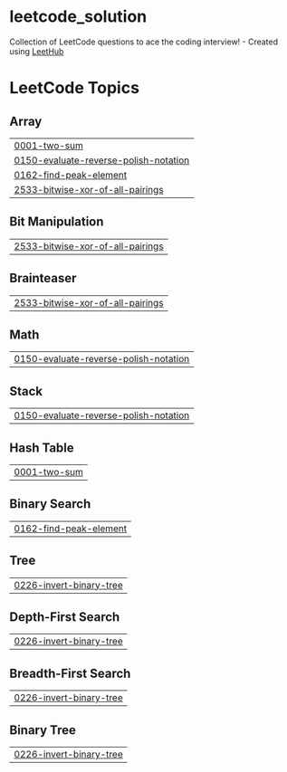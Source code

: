 # leetcode_solution
Collection of LeetCode questions to ace the coding interview! - Created using [LeetHub](https://github.com/QasimWani/LeetHub)

<!---LeetCode Topics Start-->
# LeetCode Topics
## Array
|  |
| ------- |
| [0001-two-sum](https://github.com/kundankumaryadav88/leetcode_solution/tree/master/0001-two-sum) |
| [0150-evaluate-reverse-polish-notation](https://github.com/kundankumaryadav88/leetcode_solution/tree/master/0150-evaluate-reverse-polish-notation) |
| [0162-find-peak-element](https://github.com/kundankumaryadav88/leetcode_solution/tree/master/0162-find-peak-element) |
| [2533-bitwise-xor-of-all-pairings](https://github.com/kundankumaryadav88/leetcode_solution/tree/master/2533-bitwise-xor-of-all-pairings) |
## Bit Manipulation
|  |
| ------- |
| [2533-bitwise-xor-of-all-pairings](https://github.com/kundankumaryadav88/leetcode_solution/tree/master/2533-bitwise-xor-of-all-pairings) |
## Brainteaser
|  |
| ------- |
| [2533-bitwise-xor-of-all-pairings](https://github.com/kundankumaryadav88/leetcode_solution/tree/master/2533-bitwise-xor-of-all-pairings) |
## Math
|  |
| ------- |
| [0150-evaluate-reverse-polish-notation](https://github.com/kundankumaryadav88/leetcode_solution/tree/master/0150-evaluate-reverse-polish-notation) |
## Stack
|  |
| ------- |
| [0150-evaluate-reverse-polish-notation](https://github.com/kundankumaryadav88/leetcode_solution/tree/master/0150-evaluate-reverse-polish-notation) |
## Hash Table
|  |
| ------- |
| [0001-two-sum](https://github.com/kundankumaryadav88/leetcode_solution/tree/master/0001-two-sum) |
## Binary Search
|  |
| ------- |
| [0162-find-peak-element](https://github.com/kundankumaryadav88/leetcode_solution/tree/master/0162-find-peak-element) |
## Tree
|  |
| ------- |
| [0226-invert-binary-tree](https://github.com/kundankumaryadav88/leetcode_solution/tree/master/0226-invert-binary-tree) |
## Depth-First Search
|  |
| ------- |
| [0226-invert-binary-tree](https://github.com/kundankumaryadav88/leetcode_solution/tree/master/0226-invert-binary-tree) |
## Breadth-First Search
|  |
| ------- |
| [0226-invert-binary-tree](https://github.com/kundankumaryadav88/leetcode_solution/tree/master/0226-invert-binary-tree) |
## Binary Tree
|  |
| ------- |
| [0226-invert-binary-tree](https://github.com/kundankumaryadav88/leetcode_solution/tree/master/0226-invert-binary-tree) |
<!---LeetCode Topics End-->